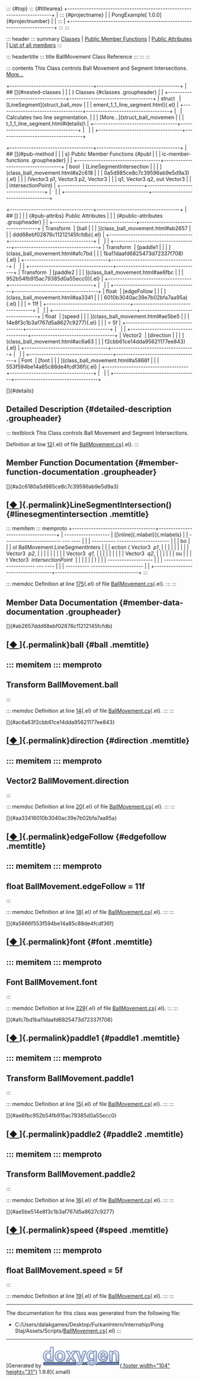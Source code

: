 ::: {#top}
::: {#titlearea}
+-----------------------------------------------------------------------+
| ::: {#projectname}                                                    |
| PongExample[ 1.0.0]{#projectnumber}                                   |
| :::                                                                   |
+-----------------------------------------------------------------------+
:::
:::

::: header
::: summary
[Classes](#nested-classes) \| [Public Member Functions](#pub-methods) \|
[Public Attributes](#pub-attribs) \| [List of all
members](class_ball_movement-members.html)
:::

::: headertitle
::: title
BallMovement Class Reference
:::
:::
:::

::: contents
This Class controls Ball Movement and Segment Intersections.
[More\...](class_ball_movement.html#details)

+-----------------------------------+-----------------------------------+
| ## []{#nested-classes             |                                   |
| } Classes {#classes .groupheader} |                                   |
+-----------------------------------+-----------------------------------+
| struct                            | [LineSegment](struct_ball_mov     |
|                                   | ement_1_1_line_segment.html){.el} |
+-----------------------------------+-----------------------------------+
|                                   | Calculates two line segmentation. |
|                                   | [More\...](struct_ball_movemen    |
|                                   | t_1_1_line_segment.html#details)\ |
+-----------------------------------+-----------------------------------+
|                                   |                                   |
+-----------------------------------+-----------------------------------+

+-----------------------------------+-----------------------------------+
| ## []{#pub-method                 |                                   |
| s} Public Member Functions {#publ |                                   |
| ic-member-functions .groupheader} |                                   |
+-----------------------------------+-----------------------------------+
| bool                              | [LineSegmentIntersection          |
|                                   | ](class_ball_movement.html#a2c618 |
|                                   | 0a5d985ce8c7c39596ab9e5d9a3){.el} |
|                                   | (Vector3 p1, Vector3 p2, Vector3  |
|                                   | q1, Vector3 q2, out Vector3       |
|                                   | intersectionPoint)                |
+-----------------------------------+-----------------------------------+
|                                   |                                   |
+-----------------------------------+-----------------------------------+

+-----------------------------------+-----------------------------------+
| ## []                             |                                   |
| {#pub-attribs} Public Attributes  |                                   |
| {#public-attributes .groupheader} |                                   |
+-----------------------------------+-----------------------------------+
| Transform                         | [ball                             |
|                                   | ](class_ball_movement.html#ab2657 |
|                                   | ddd68ebf02876c11212145fcfdb){.el} |
+-----------------------------------+-----------------------------------+
|                                   |                                   |
+-----------------------------------+-----------------------------------+
| Transform                         | [paddle1                          |
|                                   | ](class_ball_movement.html#afc7bd |
|                                   | 1ba11daafd6825473d72337f708){.el} |
+-----------------------------------+-----------------------------------+
|                                   |                                   |
+-----------------------------------+-----------------------------------+
| Transform                         | [paddle2                          |
|                                   | ](class_ball_movement.html#ae6fbc |
|                                   | 952b54fb915ac79385d0a55ecc0){.el} |
+-----------------------------------+-----------------------------------+
|                                   |                                   |
+-----------------------------------+-----------------------------------+
| float                             | [edgeFollow                       |
|                                   | ](class_ball_movement.html#aa3341 |
|                                   | 6010b3040ac39e7b02bfa7aa95a){.el} |
|                                   | = 11f                             |
+-----------------------------------+-----------------------------------+
|                                   |                                   |
+-----------------------------------+-----------------------------------+
| float                             | [speed                            |
|                                   | ](class_ball_movement.html#ae5be5 |
|                                   | 14e8f3c1b3af767d5a8627c9277){.el} |
|                                   | = 5f                              |
+-----------------------------------+-----------------------------------+
|                                   |                                   |
+-----------------------------------+-----------------------------------+
| Vector2                           | [direction                        |
|                                   | ](class_ball_movement.html#ac6a63 |
|                                   | f2cbb61ce14dda95621177ee843){.el} |
+-----------------------------------+-----------------------------------+
|                                   |                                   |
+-----------------------------------+-----------------------------------+
| Font                              | [font                             |
|                                   | ](class_ball_movement.html#a5866f |
|                                   | 553f594be14a85c88de4fcdf36f){.el} |
+-----------------------------------+-----------------------------------+
|                                   |                                   |
+-----------------------------------+-----------------------------------+

[]{#details}

## Detailed Description {#detailed-description .groupheader}

::: textblock
This Class controls Ball Movement and Segment Intersections.

Definition at line [12](_ball_movement_8cs_source.html#l00012){.el} of
file [BallMovement.cs](_ball_movement_8cs_source.html){.el}.
:::

## Member Function Documentation {#member-function-documentation .groupheader}

[]{#a2c6180a5d985ce8c7c39596ab9e5d9a3}

## [[◆ ](#a2c6180a5d985ce8c7c39596ab9e5d9a3)]{.permalink}LineSegmentIntersection() {#linesegmentintersection .memtitle}

::: memitem
::: memproto
+-----------------------------------+-----------------------------------+
|   -------------------             | [[inline]{.mlabel}]{.mlabels}     |
| ------------------------ --- ---- |                                   |
| ---------- ---------------------- |                                   |
|   bo                              |                                   |
| ol BallMovement.LineSegmentInters |                                   |
| ection   (   Vector3        *p1*, |                                   |
|                                   |                                   |
|                                   |                                   |
|              Vector3        *p2*, |                                   |
|                                   |                                   |
|                                   |                                   |
|              Vector3        *q1*, |                                   |
|                                   |                                   |
|                                   |                                   |
|              Vector3        *q2*, |                                   |
|                                   |                                   |
|                                ou |                                   |
| t Vector3    *intersectionPoint*  |                                   |
|                                   |                                   |
|               )                   |                                   |
|   -------------------             |                                   |
| ------------------------ --- ---- |                                   |
| ---------- ---------------------- |                                   |
+-----------------------------------+-----------------------------------+
:::

::: memdoc
Definition at line [175](_ball_movement_8cs_source.html#l00175){.el} of
file [BallMovement.cs](_ball_movement_8cs_source.html){.el}.
:::
:::

## Member Data Documentation {#member-data-documentation .groupheader}

[]{#ab2657ddd68ebf02876c11212145fcfdb}

## [[◆ ](#ab2657ddd68ebf02876c11212145fcfdb)]{.permalink}ball {#ball .memtitle}

::: memitem
::: memproto
  -----------------------------
  Transform BallMovement.ball
  -----------------------------
:::

::: memdoc
Definition at line [14](_ball_movement_8cs_source.html#l00014){.el} of
file [BallMovement.cs](_ball_movement_8cs_source.html){.el}.
:::
:::

[]{#ac6a63f2cbb61ce14dda95621177ee843}

## [[◆ ](#ac6a63f2cbb61ce14dda95621177ee843)]{.permalink}direction {#direction .memtitle}

::: memitem
::: memproto
  --------------------------------
  Vector2 BallMovement.direction
  --------------------------------
:::

::: memdoc
Definition at line [20](_ball_movement_8cs_source.html#l00020){.el} of
file [BallMovement.cs](_ball_movement_8cs_source.html){.el}.
:::
:::

[]{#aa33416010b3040ac39e7b02bfa7aa95a}

## [[◆ ](#aa33416010b3040ac39e7b02bfa7aa95a)]{.permalink}edgeFollow {#edgefollow .memtitle}

::: memitem
::: memproto
  -------------------------------------
  float BallMovement.edgeFollow = 11f
  -------------------------------------
:::

::: memdoc
Definition at line [18](_ball_movement_8cs_source.html#l00018){.el} of
file [BallMovement.cs](_ball_movement_8cs_source.html){.el}.
:::
:::

[]{#a5866f553f594be14a85c88de4fcdf36f}

## [[◆ ](#a5866f553f594be14a85c88de4fcdf36f)]{.permalink}font {#font .memtitle}

::: memitem
::: memproto
  ------------------------
  Font BallMovement.font
  ------------------------
:::

::: memdoc
Definition at line [229](_ball_movement_8cs_source.html#l00229){.el} of
file [BallMovement.cs](_ball_movement_8cs_source.html){.el}.
:::
:::

[]{#afc7bd1ba11daafd6825473d72337f708}

## [[◆ ](#afc7bd1ba11daafd6825473d72337f708)]{.permalink}paddle1 {#paddle1 .memtitle}

::: memitem
::: memproto
  --------------------------------
  Transform BallMovement.paddle1
  --------------------------------
:::

::: memdoc
Definition at line [15](_ball_movement_8cs_source.html#l00015){.el} of
file [BallMovement.cs](_ball_movement_8cs_source.html){.el}.
:::
:::

[]{#ae6fbc952b54fb915ac79385d0a55ecc0}

## [[◆ ](#ae6fbc952b54fb915ac79385d0a55ecc0)]{.permalink}paddle2 {#paddle2 .memtitle}

::: memitem
::: memproto
  --------------------------------
  Transform BallMovement.paddle2
  --------------------------------
:::

::: memdoc
Definition at line [16](_ball_movement_8cs_source.html#l00016){.el} of
file [BallMovement.cs](_ball_movement_8cs_source.html){.el}.
:::
:::

[]{#ae5be514e8f3c1b3af767d5a8627c9277}

## [[◆ ](#ae5be514e8f3c1b3af767d5a8627c9277)]{.permalink}speed {#speed .memtitle}

::: memitem
::: memproto
  -------------------------------
  float BallMovement.speed = 5f
  -------------------------------
:::

::: memdoc
Definition at line [19](_ball_movement_8cs_source.html#l00019){.el} of
file [BallMovement.cs](_ball_movement_8cs_source.html){.el}.
:::
:::

------------------------------------------------------------------------

The documentation for this class was generated from the following file:

-   C:/Users/dalakgames/Desktop/FurkanIntern/Internship/Pong
    Staj/Assets/Scripts/[BallMovement.cs](_ball_movement_8cs_source.html){.el}
:::

------------------------------------------------------------------------

[Generated by [![doxygen](doxygen.svg){.footer width="104"
height="31"}](https://www.doxygen.org/index.html) 1.9.8]{.small}
